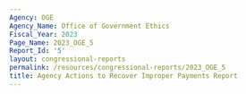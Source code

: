 ```yaml
---
Agency: OGE
Agency_Name: Office of Government Ethics
Fiscal_Year: 2023
Page_Name: 2023_OGE_5
Report_Id: '5'
layout: congressional-reports
permalink: /resources/congressional-reports/2023_OGE_5
title: Agency Actions to Recover Improper Payments Report
---
```

